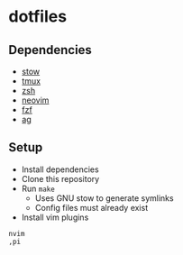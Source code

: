 # dotfiles


## Dependencies

* [stow](https://www.gnu.org/software/stow/)
* [tmux](https://github.com/tmux/tmux)
* [zsh](https://github.com/zsh-users/zsh)
* [neovim](https://github.com/neovim/neovim)
* [fzf](https://github.com/junegunn/fzf)
* [ag](https://github.com/ggreer/the_silver_searcher)

## Setup

* Install dependencies
* Clone this repository
* Run `make`
  * Uses GNU stow to generate symlinks
  * Config files must already exist
* Install vim plugins

```
nvim
,pi
```
